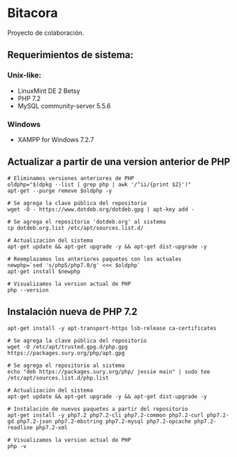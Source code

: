 # Bitacora
Proyecto de colaboración.

## Requerimientos de sistema:
### Unix-like:
* LinuxMint DE 2 Betsy
* PHP 7.2
* MySQL community-server 5.5.6

### Windows
* XAMPP for Windows 7.2.7

## Actualizar a partir de una version anterior de PHP
```
# Eliminamos versiones anteriores de PHP
oldphp="$(dpkg --list | grep php | awk '/^ii/{print $2}')"
apt-get --purge remove $oldphp -y

# Se agrega la clave pública del repositorio
wget -O - https://www.dotdeb.org/dotdeb.gpg | apt-key add -

# Se agrega el repositorio 'dotdeb.org' al sistema
cp dotdeb.org.list /etc/apt/sources.list.d/

# Actualización del sistema
apt-get update && apt-get upgrade -y && apt-get dist-upgrade -y

# Reemplazamos los anteriores paquetes con los actuales
newphp=`sed 's/php5/php7.0/g' <<< $oldphp`
apt-get install $newphp

# Visualizamos la version actual de PHP
php --version
```

## Instalación nueva de PHP 7.2
```
apt-get install -y apt-transport-https lsb-release ca-certificates

# Se agrega la clave pública del repositorio
wget -O /etc/apt/trusted.gpg.d/php.gpg https://packages.sury.org/php/apt.gpg

# Se agrega el repositorio al sistema
echo "deb https://packages.sury.org/php/ jessie main" | sudo tee /etc/apt/sources.list.d/php.list

# Actualización del sistema
apt-get update && apt-get upgrade -y && apt-get dist-upgrade -y

# Instalación de nuevos paquetes a partir del repositorio
apt-get install -y php7.2 php7.2-cli php7.2-common php7.2-curl php7.2-gd php7.2-json php7.2-mbstring php7.2-mysql php7.2-opcache php7.2-readline php7.2-xml

# Visualizamos la version actual de PHP
php -v
```

